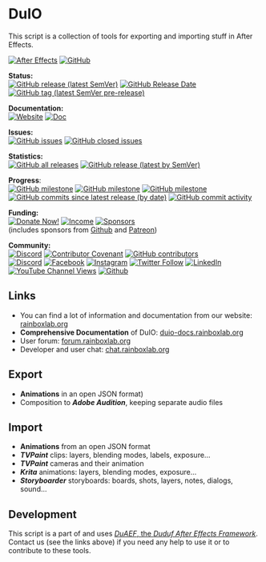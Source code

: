 # DuIO

This script is a collection of tools for exporting and importing stuff in After Effects.

[![After Effects](https://img.shields.io/badge/After%20Effects-Win%20|%20Mac-informational?color=lightgrey&logo=adobeaftereffects)](#) [![GitHub](https://img.shields.io/github/license/RxLaboratory/DuIO?color=lightgrey)](LICENSE.md)

**Status:**  
[![GitHub release (latest SemVer)](https://img.shields.io/github/v/release/RxLaboratory/DuIO?color=brightgreen)](https://github.com/RxLaboratory/DuIO/releases) [![GitHub Release Date](https://img.shields.io/github/release-date/RxLaboratory/DuIO)](https://github.com/RxLaboratory/DuIO/releases) [![GitHub tag (latest SemVer pre-release)](https://img.shields.io/github/v/tag/RxLaboratory/DuIO?include_prereleases&label=testing)](https://github.com/RxLaboratory/DuIO/tags)

**Documentation:**  
[![Website](https://img.shields.io/badge/website-RxLab-informational)](http://rxlaboratory.org/tools/duio) [![Doc](https://img.shields.io/badge/documentation-duio.rxlab.guide-informational)](http://duio.rxlab.guide)

**Issues:**  
[![GitHub issues](https://img.shields.io/github/issues-raw/RxLaboratory/DuIO)](https://github.com/RxLaboratory/DuIO/issues) [![GitHub closed issues](https://img.shields.io/github/issues-closed-raw/RxLaboratory/DuIO?color=lightgrey)](https://github.com/RxLaboratory/DuIO/issues?q=is%3Aissue+is%3Aclosed)

**Statistics:**  
[![GitHub all releases](https://img.shields.io/github/downloads/RxLaboratory/DuIO/total)](https://github.com/RxLaboratory/DuIO/releases) [![GitHub release (latest by SemVer)](https://img.shields.io/github/downloads/RxLaboratory/DuIO/latest/total?sort=semver)](https://github.com/RxLaboratory/DuIO/releases)

**Progress**:  
[![GitHub milestone](https://img.shields.io/github/milestones/progress-percent/RxLaboratory/DuIO/1)](https://github.com/RxLaboratory/DuIO/milestone/1) [![GitHub milestone](https://img.shields.io/github/milestones/issues-open/RxLaboratory/DuIO/1)](https://github.com/RxLaboratory/DuIO/milestone/1) [![GitHub milestone](https://img.shields.io/github/milestones/issues-closed/RxLaboratory/DuIO/1)](https://github.com/RxLaboratory/DuIO/milestone/1?closed=1) [![GitHub commits since latest release (by date)](https://img.shields.io/github/commits-since/RxLaboratory/DuIO/latest)](https://github.com/RxLaboratory/DuIO/network) [![GitHub commit activity](https://img.shields.io/github/commit-activity/m/RxLaboratory/DuIO)](https://github.com/RxLaboratory/DuIO/graphs/commit-activity)

**Funding:**  
[![Donate Now!](https://img.shields.io/badge/donate%20now!-donate.rxlab.info-blue?logo=heart)](http://donate.rxlab.info) [![Income](https://img.shields.io/endpoint?url=https%3A%2F%2Fversion.rxlab.io%2Fshields%2F%3FmonthlyIncome)](http://donate.rxlab.info) [![Sponsors](https://img.shields.io/endpoint?url=https%3A%2F%2Fversion.rxlab.io%2Fshields%2F%3FnumBackers)](http://donate.rxlab.info)  
(includes sponsors from [Github](https://github.com/sponsors/RxLaboratory) and [Patreon](https://patreon.com/duduf))

**Community:**  
[![Discord](https://img.shields.io/discord/480782642825134100)](http://chat.rxlab.info) [![Contributor Covenant](https://img.shields.io/badge/Contributor%20Covenant-2.1-4baaaa.svg)](CODE_OF_CONDUCT.md) [![GitHub contributors](https://img.shields.io/github/contributors-anon/RxLaboratory/DuIO)](https://github.com/RxLaboratory/DuIO/graphs/contributors)  
[![Discord](https://img.shields.io/discord/480782642825134100?logo=discord&style=social&label=Discord)](http://chat.rxlab.info)
[![Facebook](https://img.shields.io/badge/Facebook-1877F2?logo=facebook&style=social)](https://www.facebook.com/rxlaboratory) [![Instagram](https://img.shields.io/badge/Instagram-E4405F?logo=instagram&style=social)](https://www.instagram.com/rxlaboratory/) [![Twitter Follow](https://img.shields.io/twitter/follow/RxLaboratory?label=Twitter&style=social)](https://www.twitter.com/rxlaboratory/) [![LinkedIn](https://img.shields.io/badge/LinkedIn-0077B5?logo=linkedin&style=social)](https://www.linkedin.com/company/RxLaboratory/) [![YouTube Channel Views](https://img.shields.io/youtube/channel/views/UC64qGypBbyM-ia-yf0nFSTg?label=Youtube)](https://www.youtube.com/channel/UC64qGypBbyM-ia-yf0nFSTg) [![Github](https://img.shields.io/badge/GitHub-100000?logo=github&logoColor=100000&style=social)](https://github.com/RxLaboratory/DuIO)

## Links

- You can find a lot of information and documentation from our website: [rainboxlab.org](https://rainboxlab.org)
- **Comprehensive Documentation** of DuIO: [duio-docs.rainboxlab.org](http://duio-docs.rainboxlab.org)
- User forum: [forum.rainboxlab.org](http://forum.rainboxlab.org)   
- Developer and user chat: [chat.rainboxlab.org](http://chat.rainboxlab.org)

## Export

- **Animations** in an open JSON format)
- Composition to ***Adobe Audition***, keeping separate audio files

## Import

- **Animations** from an open JSON format
- ***TVPaint*** clips: layers, blending modes, labels, exposure...
- ***TVPaint*** cameras and their animation
- ***Krita*** animations: layers, blending modes, exposure...
- ***Storyboarder*** storyboards: boards, shots, layers, notes, dialogs, sound...

## Development

This script is a part of and uses [*DuAEF*, the *Duduf After Effects Framework*](https://github.com/Rainbox-dev/DuAEF).  
Contact us (see the links above) if you need any help to use it or to contribute to these tools.
